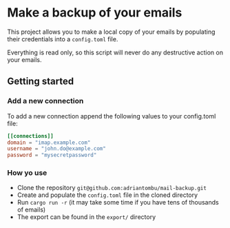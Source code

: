 # Make a backup of your emails

This project allows you to make a local copy of your emails by populating their credentials into a `config.toml` file.

Everything is read only, so this script will never do any destructive action on your emails.

## Getting started

### Add a new connection

To add a new connection append the following values to your config.toml file:

```toml
[[connections]]
domain = "imap.example.com"
username = "john.do@example.com"
password = "mysecretpassword"
```

### How yo use

- Clone the repository `git@github.com:adriantombu/mail-backup.git`
- Create and populate the `config.toml` file in the cloned directory
- Run `cargo run -r` (it may take some time if you have tens of thousands of emails)
- The export can be found in the `export/` directory
